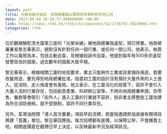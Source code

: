 ```yaml
---
layout: post
title: 光榮米線涉違契　地政總署稱以風險為本無針對任何公司
date: 2023-09-04 16:20:57.000000000 +08:00
link: https://news.rthk.hk/rthk/ch/component/k2/1716703-20230904.htm
categories: rthk
---
```


位於觀塘駱駝漆大廈第三座的「光榮米線」被地政總署指違契，現已停業。地政總署署長黎志華表示，絕對沒有針對任何一個行業、或任何一間公司。他表示，執管工作以風險為本，包括主動巡查、及根據投訴作巡查，他提到每年有500多宗違契發警告信的個案，過去數年的個案大致平穩。

黎志華表示，根據相關工廈的地契要求，業主只能夠作工業或貨倉儲存用途，若要改變用途，要先得到地政總署批准，指當初工廈的設計沒有預計大量外來的人士進入，從消防、走火角度會有風險。他又表示，在工廈活化的政策下，容許不會引入大量人流的行業存在，包括創意產業、科研辦公室等，不用向地政總署申請，但零售、餐飲等會吸引「街外人」進入工廈的行業就不容許，除非業主將整座工廈改建為符合消防規格，就不受限制，容許不同行業存在。

另外，荃灣油柑頭「港人首次置業」項目早前流標，房屋局邀請房協承接有關項目興建「首置」單位。黎志華回應指，每次招標都有底價，以保障公帑，不會賤賣土地，相關底價是在截標日早上決定，以反映最新市況及經濟狀況。
